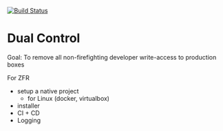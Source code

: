 [![Build Status](https://travis-ci.org/cjdev/dual-control.svg?branch=master)](https://travis-ci.org/cjdev/dual-control)

# Dual Control

Goal: To remove all non-firefighting developer write-access to production boxes

For ZFR

* setup a native project
  * for Linux (docker, virtualbox)
* installer
* CI + CD
* Logging
